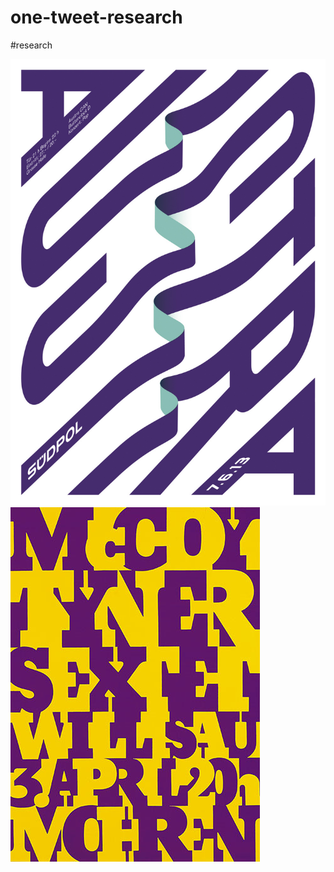 # one-tweet-research

#research 

 ![austra](austra.jpg "austra")
 ![10-niklaus-troxler](https://github.com/Dirtyart1/one-tweet-research/blob/master/10-niklaus-troxler.jpg "10-niklaus-troxler")
